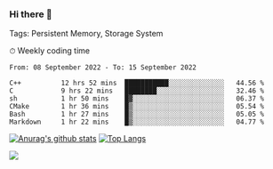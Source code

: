 ### Hi there 👋

Tags: Persistent Memory, Storage System

<!--

[![Anurag's github stats](https://github-readme-stats.vercel.app/api?username=wwyf)](https://github.com/anuraghazra/github-readme-stats)

[![Anurag's github stats](https://github-readme-stats.vercel.app/api?username=wwyf&count_private=true)](https://github.com/anuraghazra/github-readme-stats)


[![Top Langs](https://github-readme-stats.vercel.app/api/top-langs/?username=wwyf&count_private=true&&hide=jupyter%20notebook,html)](https://github.com/anuraghazra/github-readme-stats)



-->


⏱ Weekly coding time

<!--START_SECTION:waka-->

```text
From: 08 September 2022 - To: 15 September 2022

C++          12 hrs 52 mins  ███████████░░░░░░░░░░░░░░   44.56 %
C            9 hrs 22 mins   ████████░░░░░░░░░░░░░░░░░   32.46 %
sh           1 hr 50 mins    █▓░░░░░░░░░░░░░░░░░░░░░░░   06.37 %
CMake        1 hr 36 mins    █▒░░░░░░░░░░░░░░░░░░░░░░░   05.54 %
Bash         1 hr 27 mins    █▒░░░░░░░░░░░░░░░░░░░░░░░   05.05 %
Markdown     1 hr 22 mins    █▒░░░░░░░░░░░░░░░░░░░░░░░   04.77 %
```

<!--END_SECTION:waka-->



[![Anurag's github stats](https://github-readme-stats.vercel.app/api?username=wwyf&count_private=true&show_icons=true&hide_border=true)](https://github.com/anuraghazra/github-readme-stats) [![Top Langs](https://github-readme-stats.vercel.app/api/top-langs/?username=wwyf&count_private=true&hide=jupyter%20notebook,html,OpenEdge%20ABL&langs_count=10&layout=compact&hide_border=true)](https://github.com/anuraghazra/github-readme-stats)

<!--

[![willianrod's wakatime stats](https://github-readme-stats.vercel.app/api/wakatime?username=wwyf)](https://github.com/anuraghazra/github-readme-stats)


-->

![](https://hit.yhype.me/github/profile?user_id=23121291)
